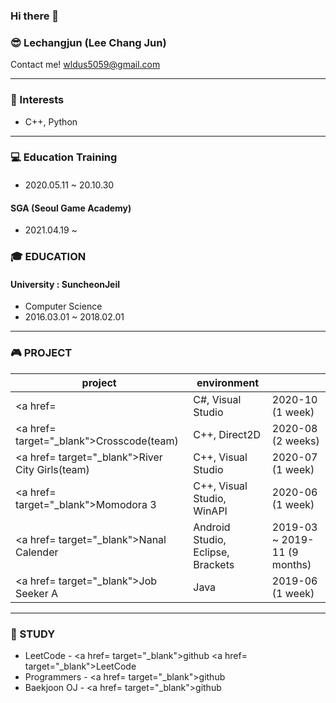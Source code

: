 ### Hi there 👋

### 😎 Lechangjun (Lee Chang Jun)
Contact me! <wldus5059@gmail.com>

* * *
### 🤩 Interests
* C++, Python




* * *

### 💻 Education Training

#### 
* 2020.05.11 ~ 20.10.30 


#### SGA (Seoul Game Academy)
* 2021.04.19 ~ 


### 🎓 EDUCATION
#### University : SuncheonJeil 
*  Computer Science
*  2016.03.01 ~ 2018.02.01  


* * *
### 🎮 PROJECT
| project | environment |  |
|-------|--------|-------|
| <a href=</a> | C#, Visual Studio | 2020-10 (1 week) |
| <a href= target="_blank">Crosscode(team)</a> | C++, Direct2D | 2020-08 (2 weeks) |
| <a href= target="_blank">River City Girls(team)</a> | C++, Visual Studio | 2020-07 (1 week) |
| <a href= target="_blank">Momodora 3</a> | C++, Visual Studio, WinAPI | 2020-06 (1 week) |
| <a href= target="_blank">Nanal Calender</a> | Android Studio, Eclipse, Brackets | 2019-03 ~ 2019-11 (9 months) |
| <a href= target="_blank">Job Seeker A</a> | Java | 2019-06 (1 week) |


* * *

### 🌱 STUDY
* LeetCode - <a href= target="_blank">github</a> <a href= target="_blank">LeetCode</a>
* Programmers - <a href= target="_blank">github</a>
* Baekjoon OJ - <a href= target="_blank">github</a>


